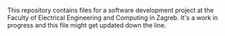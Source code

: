 This repository contains files for a software development project at the Faculty of Electrical Engineering and Computing in Zagreb. It's a work in progress and this file might get updated down the line.
